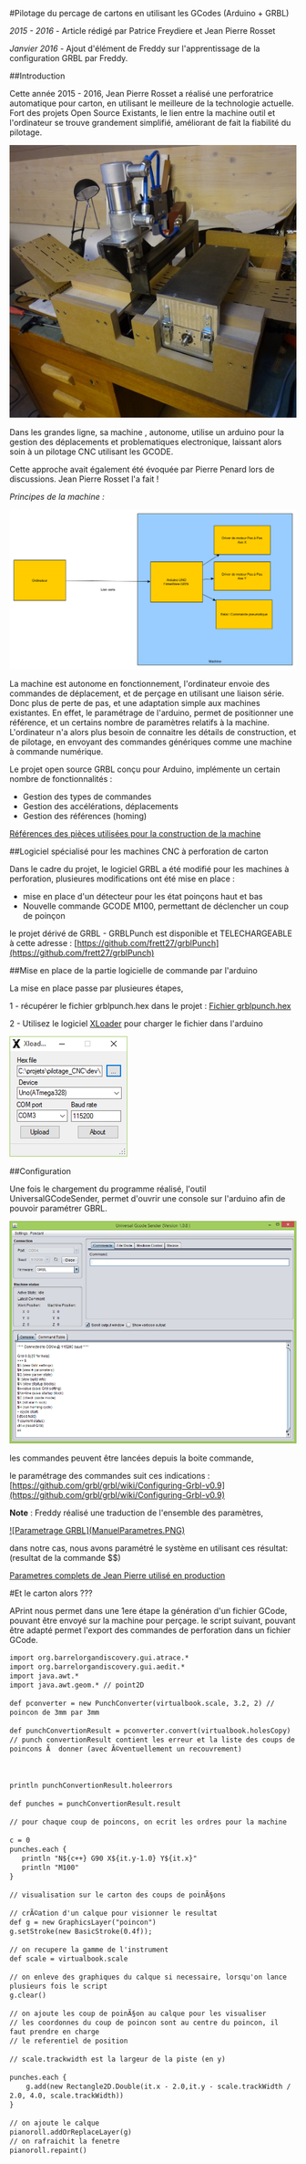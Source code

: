 #Pilotage du percage de cartons en utilisant les GCodes (Arduino + GRBL) 

*2015 - 2016* - Article rédigé par Patrice Freydiere et Jean Pierre Rosset

*Janvier 2016* - Ajout d'élément de Freddy sur l'apprentissage de la configuration GRBL par Freddy.



##Introduction 


Cette année 2015 - 2016, Jean Pierre Rosset a réalisé une perforatrice automatique pour carton, en utilisant le meilleure de la technologie actuelle. Fort des projets Open Source Existants, le lien entre la machine outil et l'ordinateur se trouve grandement simplifié, améliorant de fait la fiabilité du pilotage.

![](perfo_35r.jpg)

Dans les grandes ligne, sa machine , autonome, utilise un arduino pour la gestion des déplacements et problematiques electronique, laissant alors soin à un pilotage CNC utilisant les GCODE. 

Cette approche avait également été évoquée par Pierre Penard lors de discussions. Jean Pierre Rosset l'a fait !

_Principes de la machine :_

![](synoptic.png)


La machine est autonome en fonctionnement, l'ordinateur envoie des commandes de déplacement, et de perçage en utilisant une liaison série. Donc plus de perte de pas, et une adaptation simple aux machines existantes. En effet, le paramétrage de l'arduino, permet de positionner une référence, et un certains nombre de paramètres relatifs à la machine. 
L'ordinateur n'a alors plus besoin de connaitre les détails de construction, et de pilotage, en envoyant des commandes génériques comme une machine à commande numérique.

Le projet open source GRBL conçu pour Arduino, implémente un certain nombre de fonctionnalités :

- Gestion des types de commandes
- Gestion des accélérations, déplacements
- Gestion des références (homing)


[Références des pièces utilisées pour la construction de la machine](PIECES_POUR_CONSTRUCTION_PERFORATRICE.pdf) 

##Logiciel spécialisé pour les machines CNC à perforation de carton

Dans le cadre du projet, le logiciel GRBL a été modifié pour les machines à perforation, plusieures modifications ont été mise en place :

- mise en place d'un détecteur pour les état poinçons haut et bas
- Nouvelle commande GCODE M100, permettant de déclencher un coup de poinçon 

le projet dérivé de GRBL - GRBLPunch est disponible et TELECHARGEABLE à cette adresse : [https://github.com/frett27/grblPunch](https://github.com/frett27/grblPunch)

##Mise en place de la partie logicielle de commande par l'arduino

La mise en place passe par plusieures étapes, 

1 - récupérer le fichier grblpunch.hex dans le projet : [Fichier grblpunch.hex](https://github.com/frett27/grblPunch)

2 - Utilisez le logiciel [XLoader](XLoader.zip) pour charger le fichier dans l'arduino

![xloader.PNG](xloader.PNG)



##Configuration

Une fois le chargement du programme réalisé, l'outil UniversalGCodeSender, permet d'ouvrir une console sur l'arduino afin de pouvoir paramétrer GBRL.

![](UGCODESender.PNG)

les commandes peuvent être lancées depuis la boite commande, 

le paramétrage des commandes suit ces indications : [https://github.com/grbl/grbl/wiki/Configuring-Grbl-v0.9](https://github.com/grbl/grbl/wiki/Configuring-Grbl-v0.9)

**Note** : Freddy réalisé une traduction de l'ensemble des paramètres,
 
<a href="PARAMÈTRES DU GRBL_JPR_Freddy.pdf">
![Parametrage GRBL](ManuelParametres.PNG)
</a>



dans notre cas, nous avons paramétré le système en utilisant ces résultat: (resultat de la commande $$)

[Parametres complets de Jean Pierre utilisé en production](Paramétres_KRUNCH_fév-2016.pdf)


#Et le carton alors ???

APrint nous permet dans une 1ere étape la génération d'un fichier GCode, pouvant être envoyé sur la machine pour perçage. le script suivant, pouvant être adapté permet l'export des commandes de perforation dans un fichier GCode.

	
	
	import org.barrelorgandiscovery.gui.atrace.*
	import org.barrelorgandiscovery.gui.aedit.*
	import java.awt.*
	import java.awt.geom.* // point2D
	
	def pconverter = new PunchConverter(virtualbook.scale, 3.2, 2) // poincon de 3mm par 3mm
	
	def punchConvertionResult = pconverter.convert(virtualbook.holesCopy)
	// punch convertionResult contient les erreur et la liste des coups de poincons Ã  donner (avec Ã©ventuellement un recouvrement)
	
	
	
	println punchConvertionResult.holeerrors
	
	def punches = punchConvertionResult.result
	
	// pour chaque coup de poincons, on ecrit les ordres pour la machine
	
	c = 0
	punches.each {
	   println "N${c++} G90 X${it.y-1.0} Y${it.x}"
	   println "M100"
	}
	
	// visualisation sur le carton des coups de poinÃ§ons
	
	// crÃ©ation d'un calque pour visionner le resultat
	def g = new GraphicsLayer("poincon")
	g.setStroke(new BasicStroke(0.4f));
	
	// on recupere la gamme de l'instrument
	def scale = virtualbook.scale
	
	// on enleve des graphiques du calque si necessaire, lorsqu'on lance plusieurs fois le script
	g.clear()
	
	// on ajoute les coup de poinÃ§on au calque pour les visualiser
	// les coordonnes du coup de poincon sont au centre du poincon, il faut prendre en charge
	// le referentiel de position
	
	// scale.trackwidth est la largeur de la piste (en y)
	
	punches.each {
	    g.add(new Rectangle2D.Double(it.x - 2.0,it.y - scale.trackWidth / 2.0, 4.0, scale.trackWidth))
	}
	
	// on ajoute le calque
	pianoroll.addOrReplaceLayer(g)
	// on rafraichit la fenetre
	pianoroll.repaint()


